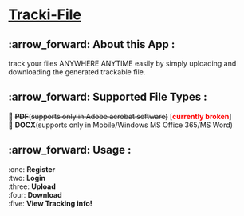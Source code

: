 # <h1><a href="https://tracki-file.herokuapp.com/">Tracki-File</a></h1>


<h2> :arrow_forward: About this App :</h2>


track your files ANYWHERE ANYTIME easily by simply uploading and downloading the generated trackable file.

<h2> :arrow_forward: Supported File Types :</h2>

:small_blue_diamond: <b>~~PDF~~</b>(~~supports only in Adobe acrobat software)~~ [<b  style="color:red">currently broken</b>]<br>
:small_blue_diamond: <b>DOCX</b>(supports only in Mobile/Windows MS Office 365/MS Word)


<h2> :arrow_forward: Usage : </h2> 
:one: <b>Register</b><br>
:two: <b>Login</b><br>
:three: <b>Upload</b><br>
:four: <b>Download</b><br>
:five: <b>View Tracking info!</b><br>

